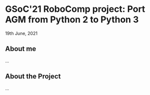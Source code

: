 # GSoC'21 RoboComp project: Port AGM from Python 2 to Python 3

19th June, 2021

## About me

...


## About the Project

...